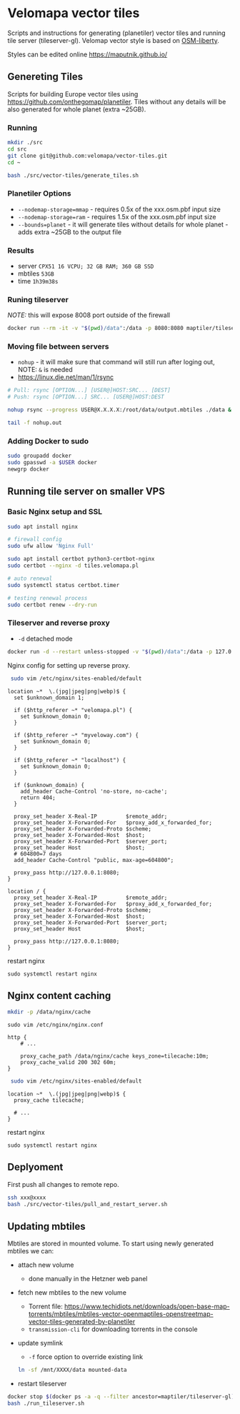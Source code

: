 # Velomapa vector tiles

Scripts and instructions for generating (planetiler) vector tiles and running tile server (tileserver-gl).
Velomap vector style is based on [OSM-liberty](https://github.com/maputnik/osm-liberty).

Styles can be edited online https://maputnik.github.io/

## Genereting Tiles

Scripts for building Europe vector tiles using https://github.com/onthegomap/planetiler.
Tiles without any details will be also generated for whole planet (extra ~25GB).

### Running

```bash
mkdir ./src
cd src
git clone git@github.com:velomapa/vector-tiles.git
cd ~

bash ./src/vector-tiles/generate_tiles.sh
```

### Planetiler Options

- `--nodemap-storage=mmap` - requires 0.5x of the xxx.osm.pbf input size
- `--nodemap-storage=ram` - requires 1.5x of the xxx.osm.pbf input size
- `--bounds=planet` - it will generate tiles without details for whole planet - adds extra ~25GB to the output file

### Results

- server `CPX51 16 VCPU; 32 GB RAM; 360 GB SSD`
- mbtiles `53GB`
- time `1h39m38s`

### Runing tileserver

_NOTE:_ this will expose 8008 port outside of the firewall

```bash
docker run --rm -it -v "$(pwd)/data":/data -p 8080:8080 maptiler/tileserver-gl -p 8080
```

### Moving file between servers

- `nohup` - it will make sure that command will still run after loging out, NOTE: `&` is needed
- https://linux.die.net/man/1/rsync

```bash
# Pull: rsync [OPTION...] [USER@]HOST:SRC... [DEST]
# Push: rsync [OPTION...] SRC... [USER@]HOST:DEST

nohup rsync --progress USER@X.X.X.X:/root/data/output.mbtiles ./data &

tail -f nohup.out
```

### Adding Docker to sudo

```bash
sudo groupadd docker
sudo gpasswd -a $USER docker
newgrp docker
```

## Running tile server on smaller VPS

### Basic Nginx setup and SSL

```bash
sudo apt install nginx

# firewall config
sudo ufw allow 'Nginx Full'

sudo apt install certbot python3-certbot-nginx
sudo certbot --nginx -d tiles.velomapa.pl

# auto renewal
sudo systemctl status certbot.timer

# testing renewal process
sudo certbot renew --dry-run
```

### Tileserver and reverse proxy

- `-d` detached mode

```bash
docker run -d --restart unless-stopped -v "$(pwd)/data":/data -p 127.0.0.1:8080:8080 maptiler/tileserver-gl -p 8080
```

Nginx config for setting up reverse proxy.

```bash
 sudo vim /etc/nginx/sites-enabled/default
```

```nginx
location ~*  \.(jpg|jpeg|png|webp)$ {
  set $unknown_domain 1;

  if ($http_referer ~* "velomapa.pl") {
    set $unknown_domain 0;
  }

  if ($http_referer ~* "myveloway.com") {
    set $unknown_domain 0;
  }

  if ($http_referer ~* "localhost") {
    set $unknown_domain 0;
  }

  if ($unknown_domain) {
    add_header Cache-Control 'no-store, no-cache';
    return 404;
  }

  proxy_set_header X-Real-IP         $remote_addr;
  proxy_set_header X-Forwarded-For   $proxy_add_x_forwarded_for;
  proxy_set_header X-Forwarded-Proto $scheme;
  proxy_set_header X-Forwarded-Host  $host;
  proxy_set_header X-Forwarded-Port  $server_port;
  proxy_set_header Host              $host;
  # 604800=7 days
  add_header Cache-Control "public, max-age=604800";

  proxy_pass http://127.0.0.1:8080;
}

location / {
  proxy_set_header X-Real-IP         $remote_addr;
  proxy_set_header X-Forwarded-For   $proxy_add_x_forwarded_for;
  proxy_set_header X-Forwarded-Proto $scheme;
  proxy_set_header X-Forwarded-Host  $host;
  proxy_set_header X-Forwarded-Port  $server_port;
  proxy_set_header Host              $host;

  proxy_pass http://127.0.0.1:8080;
}
```

restart nginx

```
sudo systemctl restart nginx
```

## Nginx content caching

```bash
mkdir -p /data/nginx/cache
```

```
sudo vim /etc/nginx/nginx.conf
```

```
http {
    # ...

    proxy_cache_path /data/nginx/cache keys_zone=tilecache:10m;
    proxy_cache_valid 200 302 60m;
}
```

```bash
 sudo vim /etc/nginx/sites-enabled/default
```

```nginx
location ~*  \.(jpg|jpeg|png|webp)$ {
  proxy_cache tilecache;

  # ...
}
```

restart nginx

```
sudo systemctl restart nginx
```

## Deplyoment

First push all changes to remote repo.

```bash
ssh xxx@xxxx
bash ./src/vector-tiles/pull_and_restart_server.sh
```

## Updating mbtiles

Mbtiles are stored in mounted volume. To start using newly generated mbtiles we can:

- attach new volume

  - done manually in the Hetzner web panel

- fetch new mbtiles to the new volume

  - Torrent file: https://www.techidiots.net/downloads/open-base-map-torrents/mbtiles/mbtiles-vector-openmaptiles-openstreetmap-vector-tiles-generated-by-planetiler
  - `transmission-cli` for downloading torrents in the console

- update symlink

  - `-f` force option to override existing link

  ```bash
  ln -sf /mnt/XXXX/data mounted-data
  ```

- restart tileserver

```bash
docker stop $(docker ps -a -q --filter ancestor=maptiler/tileserver-gl)
bash ./run_tileserver.sh
```
